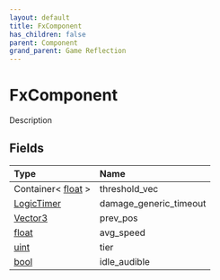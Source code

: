 ```yaml
---
layout: default
title: FxComponent
has_children: false
parent: Component
grand_parent: Game Reflection
---
```

# FxComponent
Description 

## Fields

| Type | Name |
|:----------|:--------------|
| Container< [float](/riftbreaker-wiki/docs/game-reflection/components/float/) > | threshold_vec |
| [LogicTimer](/riftbreaker-wiki/docs/game-reflection/classes/logic_timer/) | damage_generic_timeout |
| [Vector3](/riftbreaker-wiki/docs/game-reflection/classes/vector3/) | prev_pos |
| [float](/riftbreaker-wiki/docs/game-reflection/components/float/) | avg_speed |
| [uint](/riftbreaker-wiki/docs/game-reflection/components/uint/) | tier |
| [bool](/riftbreaker-wiki/docs/game-reflection/components/bool/) | idle_audible |

